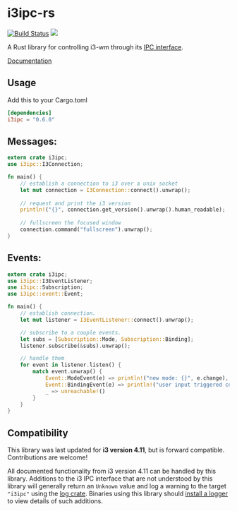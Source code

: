 # i3ipc-rs

[![Build Status](https://travis-ci.org/tmerr/i3ipc-rs.svg?branch=master)](https://travis-ci.org/tmerr/i3ipc-rs)
[![](http://meritbadge.herokuapp.com/i3ipc)](https://crates.io/crates/i3ipc)

A Rust library for controlling i3-wm through its [IPC interface](https://i3wm.org/docs/ipc.html).

[Documentation](http://tmerr.github.io/i3ipc-rs/i3ipc/index.html)

## Usage
Add this to your Cargo.toml
```toml
[dependencies]
i3ipc = "0.6.0"
```

## Messages:

```rust
extern crate i3ipc;
use i3ipc::I3Connection;

fn main() {
    // establish a connection to i3 over a unix socket
    let mut connection = I3Connection::connect().unwrap();
    
    // request and print the i3 version
    println!("{}", connection.get_version().unwrap().human_readable);
    
    // fullscreen the focused window
    connection.command("fullscreen").unwrap();
}
```

## Events:

```rust
extern crate i3ipc;
use i3ipc::I3EventListener;
use i3ipc::Subscription;
use i3ipc::event::Event;

fn main() {
    // establish connection.
    let mut listener = I3EventListener::connect().unwrap();

    // subscribe to a couple events.
    let subs = [Subscription::Mode, Subscription::Binding];
    listener.subscribe(&subs).unwrap();

    // handle them
    for event in listener.listen() {
        match event.unwrap() {
            Event::ModeEvent(e) => println!("new mode: {}", e.change),
            Event::BindingEvent(e) => println!("user input triggered command: {}", e.binding.command),
            _ => unreachable!()
        }
    }
}
```

## Compatibility

This library was last updated for **i3 version 4.11**, but is forward compatible. Contributions are welcome!

All documented functionality from i3 version 4.11 can be handled by this library. Additions to the i3 IPC interface that are not understood by this library will generally return an `Unknown` value and log a warning to the target `"i3ipc"` using the [log crate](http://doc.rust-lang.org/log). Binaries using this library should [install a logger](https://doc.rust-lang.org/log/log/index.html#in-executables) to view details of such additions.
